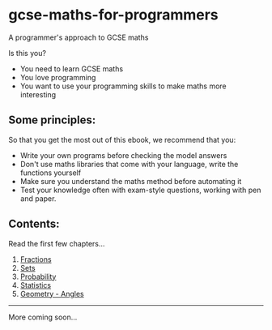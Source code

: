 # gcse-maths-for-programmers
A programmer's approach to GCSE maths

Is this you?
* You need to learn GCSE maths
* You love programming
* You want to use your programming skills to make maths more interesting

## Some principles:

So that you get the most out of this ebook, we recommend that you:
* Write your own programs before checking the model answers
* Don't use maths libraries that come with your language, write the functions yourself
* Make sure you understand the maths method before automating it
* Test your knowledge often with exam-style questions, working with pen and paper.

## Contents:

Read the first few chapters...

1. [Fractions](/fractions/index.md)
1. [Sets](/sets/index.md)
1. [Probability](/probability/index.md)
1. [Statistics](/stats/index.md)
1. [Geometry - Angles](/geom/angles.md)
----

More coming soon...
